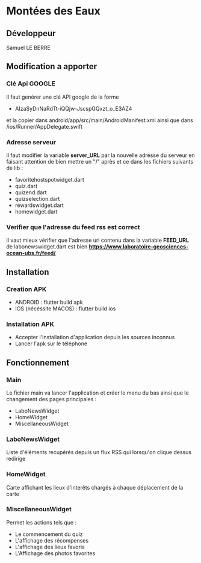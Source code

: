 # Montées des Eaux
## Développeur
Samuel LE BERRE
## Modification a apporter
### Clé Api GOOGLE
Il faut genérer une clé API google de la forme
* AIzaSyDnNaRdTt-iQQjw-JscspGQxzt_o_E3AZ4

et la copier dans android/app/src/main/AndroidManifest.xml
ainsi que dans /ios/Runner/AppDelegate.swift
### Adresse serveur
Il faut modifier la variable **server_URL** par la nouvelle adresse du serveur en faisant attention de bien mettre un "/" après et ce dans les fichiers suivants de lib :
* favoritehostspotwidget.dart
* quiz.dart
* quizend.dart
* quizselection.dart
* rewardswidget.dart
* homewidget.dart

### Verifier que l'adresse du feed rss est correct
Il vaut mieux vérifier que l'adresse url contenu dans la variable **FEED_URL** de labonewswidget.dart est bien **https://www.laboratoire-geosciences-ocean-ubs.fr/feed/**

## Installation
### Creation APK
* ANDROID : flutter build apk
* IOS (nécéssite MACOS) : flutter build ios

### Installation APK
* Accepter l'installation d'application depuis les sources inconnus
* Lancer l'apk sur le téléphone
## Fonctionnement
### Main
Le fichier main va lancer l'application et créer le menu du bas ainsi que le changement des pages principales :
* LaboNewsWidget
* HomeWidget
* MiscellaneousWidget

### LaboNewsWidget
Liste d'éléments recupérés depuis un flux RSS qui lorsqu'on clique dessus redirige
### HomeWidget 
Carte affichant les lieux d'interêts chargés à chaque déplacement de la carte
### MiscellaneousWidget
Permet les actions tels que :
* Le commencement du quiz
* L'affichage des récompenses
* L'affichage des lieux favoris
* L'Affichage des photos favorites
